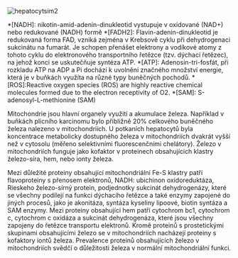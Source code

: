 <div class="w3-row">
<div class="w3-half w3-center">

![hepatocytsim2](hepatocytsim2.png)



</div>
<div class="w3-half w3-padding">
<div class="w3-justify">

*[NADH]: nikotin-amid-adenin-dinukleotid vystupuje v oxidované (NAD+) nebo redukované (NADH) formě
*[FADH2]: Flavin-adenin-dinukleotid je redukovaná forma FAD, vzniká zejména v Krebsově cyklu při dehydrogenaci sukcinátu na fumarát. Je schopen přenášet elektrony a vodíkové atomy z tohoto cyklu do elektronového transportního řetězce (tzv. dýchací řetězec), na jehož konci se uskutečňuje syntéza ATP.
*[ATP]: Adenosin-tri-fosfát, při rozkladu ATP na ADP a Pi dochází k uvolnění značného množství energie, která je v buňkách využíta na různé typy buněčných pochodů.
*[ROS]:Reactive oxygen species (ROS) are highly reactive chemical molecules formed due to the electron receptivity of O2.
*[SAM]: S-adenosyl-L-methionine (SAM)

Mitochondrie jsou hlavní organely využití a akumulace železa. Například v buňkách plicního karcinomu bylo přibližně 20% celkového buněčného železa nalezeno v mitochondriích. U potkaních hepatocytů byla koncentrace metabolicky dostupného železa v mitochondriích dvakrát vyšší než v cytosolu (měřeno selektivními fluorescenčními chelátory). Železo v mitochondriích funguje jako kofaktor v proteinech obsahujících klastry železo-síra, hem, nebo ionty železa. 

Mezi důležité proteiny obsahující mitochondriální Fe-S klastry patří flavoproteiny s přenosem elektronů, NADH: ubichinon oxidoreduktáza, Rieskeho železo-sírný protein, podjednotky sukcinát dehydrogenázy, které se všechny podílejí na funkci dýchacího řetězce a také enzymy zapojené do jiných procesů, jako je akonitáza, syntáza kyseliny lipoové, biotin syntáza a SAM enzymy. Mezi proteiny obsahující hem patří cytochrom bc1, cytochrom c, cytochrom c oxidáza a sukcinát dehydrogenáza, které jsou všechny zapojeny do řetězce transportu elektronů. Kromě proteinů s prostetickými skupinami obsahujícími železo se v mitochondriích nacházejí proteiny s kofaktory iontů železa. Prevalence proteinů obsahujících železo v mitochondriích svědčí o důležitosti železa v normální mitochondriální funkci.

</div>
</div>
</div>
